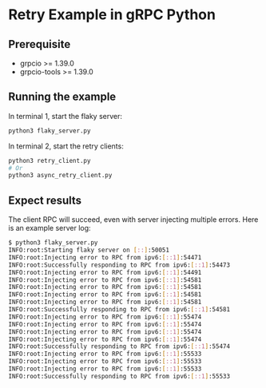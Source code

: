 # Retry Example in gRPC Python

## Prerequisite

* grpcio >= 1.39.0
* grpcio-tools >= 1.39.0

## Running the example

In terminal 1, start the flaky server:

```sh
python3 flaky_server.py
```

In terminal 2, start the retry clients:

```sh
python3 retry_client.py
# Or
python3 async_retry_client.py
```

## Expect results

The client RPC will succeed, even with server injecting multiple errors. Here is an example server log:

```sh
$ python3 flaky_server.py
INFO:root:Starting flaky server on [::]:50051
INFO:root:Injecting error to RPC from ipv6:[::1]:54471
INFO:root:Successfully responding to RPC from ipv6:[::1]:54473
INFO:root:Injecting error to RPC from ipv6:[::1]:54491
INFO:root:Injecting error to RPC from ipv6:[::1]:54581
INFO:root:Injecting error to RPC from ipv6:[::1]:54581
INFO:root:Injecting error to RPC from ipv6:[::1]:54581
INFO:root:Injecting error to RPC from ipv6:[::1]:54581
INFO:root:Successfully responding to RPC from ipv6:[::1]:54581
INFO:root:Injecting error to RPC from ipv6:[::1]:55474
INFO:root:Injecting error to RPC from ipv6:[::1]:55474
INFO:root:Injecting error to RPC from ipv6:[::1]:55474
INFO:root:Injecting error to RPC from ipv6:[::1]:55474
INFO:root:Successfully responding to RPC from ipv6:[::1]:55474
INFO:root:Injecting error to RPC from ipv6:[::1]:55533
INFO:root:Injecting error to RPC from ipv6:[::1]:55533
INFO:root:Injecting error to RPC from ipv6:[::1]:55533
INFO:root:Successfully responding to RPC from ipv6:[::1]:55533
```

